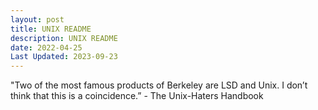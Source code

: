 ```yaml
---
layout: post
title: UNIX README
description: UNIX README
date: 2022-04-25
Last Updated: 2023-09-23
---
```


"Two of the most famous products of Berkeley are LSD and Unix. I don’t think that this is a coincidence.” - The Unix-Haters Handbook
